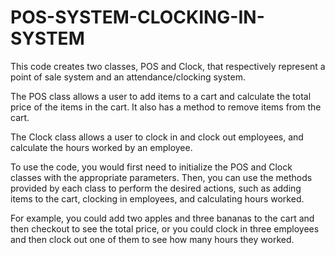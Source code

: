 # POS-SYSTEM-CLOCKING-IN-SYSTEM
This code creates two classes, POS and Clock, that respectively represent a point of sale system and an attendance/clocking system.

The POS class allows a user to add items to a cart and calculate the total price of the items in the cart. It also has a method to remove items from the cart.

The Clock class allows a user to clock in and clock out employees, and calculate the hours worked by an employee.

To use the code, you would first need to initialize the POS and Clock classes with the appropriate parameters. Then, you can use the methods provided by each class to perform the desired actions, such as adding items to the cart, clocking in employees, and calculating hours worked.

For example, you could add two apples and three bananas to the cart and then checkout to see the total price, or you could clock in three employees and then clock out one of them to see how many hours they worked.
